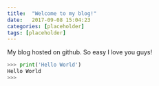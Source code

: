 ```yaml
---
title:  "Welcome to my blog!"
date:   2017-09-08 15:04:23
categories: [placeholder]
tags: [placeholder]
---
```

My blog hosted on github. So easy I love you guys!

``` python
>>> print('Hello World')
Hello World
>>>
```

